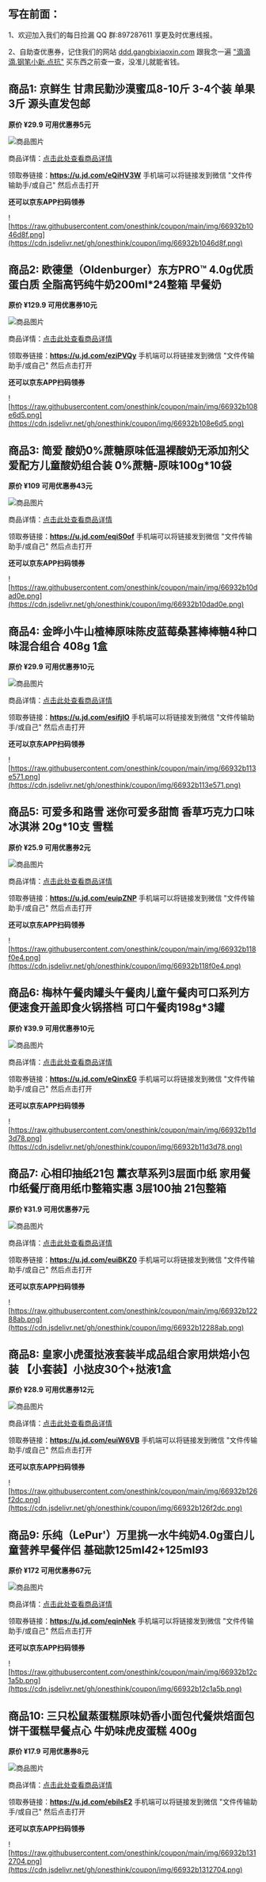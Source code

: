 ## 写在前面：

1、欢迎加入我们的每日捡漏 QQ 群:897287611 享更及时优惠线报。

2、自助查优惠券，记住我们的网站 [ddd.gangbixiaoxin.com](https://ddd.gangbixiaoxin.com) 跟我念一遍 ["滴滴滴.钢笔小新.点抗"](https://ddd.gangbixiaoxin.com) 买东西之前查一查，没准儿就能省钱。

## 商品1: 京鲜生 甘肃民勤沙漠蜜瓜8-10斤 3-4个装 单果3斤 源头直发包邮

**原价 ¥29.9 可用优惠券5元**

![商品图片](http://img14.360buyimg.com/n1/jfs/t1/229673/40/20575/105720/668769e3Ffdbd93ae/92a85c70923a6f06.jpg)

商品详情：[点击此处查看商品详情](https://union-click.jd.com/jdc?e=1003156031&amp;p=JF8BAZ4JK1olXDYCVV9cCU0eB2gJGFMlGVlaCgFtUQ5SQi0DBUVOBVlUAwoCFxBCHD1WR0VNGFJeSwcYVBYZQTVMFzpUXl13DVorVxYeRytAYBtvIFFgHAM9fCUVdwx4WiJTPVMFDB5afEhxBDIfW1dhJHZnIy06ST1-Zwh_aA5KJXNlLTwETklgS2dxeQFhGXJnLyw_CTdcdCcBcj9hDwR0Jlc_ahJ0QwxxQQhuPmVBICcpbj9keDB8QSxICH9DCjgWVTVzdB9BYyJhOHFLVAErYRlydxxdTGtTO1BaKxUJaSl-YWZWbVJhAlUDHxULBEcnAl8LGlsSVAAFUldYOHsXA19edVsUXAcHU1deD04nAl8IHVgUVQUDXV1bCEgWM28AHGvC8L7X3u-IgPLDneffovzA1LrWytZtOHsUM28JGlkVWQEDVl5tOEsUM2w4RTUUDgAKUVcNDSVKSzVPXhlPWmgLUV5bDkkQBl8KGloXXzYyZD8cCxBiWmt-RAYcGUJKLx4ndRx1SzJobzUXKWVyFScbaB4QWy8Pb1hzWlsyVG4)

领取券链接：**https://u.jd.com/eQiHV3W** 手机端可以将链接发到微信 "文件传输助手/或自己" 然后点击打开

**还可以京东APP扫码领券**

![https://raw.githubusercontent.com/onesthink/coupon/main/img/66932b1046d8f.png](https://cdn.jsdelivr.net/gh/onesthink/coupon/img/66932b1046d8f.png)

## 商品2: 欧德堡（Oldenburger）东方PRO™ 4.0g优质蛋白质 全脂高钙纯牛奶200ml*24整箱 早餐奶

**原价 ¥129.9 可用优惠券10元**

![商品图片](http://img14.360buyimg.com/n1/jfs/t1/180201/14/46458/158379/6674ea9dFed64ff59/2cab9be9d5a37242.jpg)

商品详情：[点击此处查看商品详情](https://union-click.jd.com/jdc?e=1003156031&amp;p=JF8BAakJK1olXwIDV1pZAEsRBF8IGloUWAQLVl9UDE8nRzBQRQQlBENHFRxWFlVMWzBeTA9KQl1XSwwDVFVPRjtUBAJQAVsMFgQZBDxjdRoOGiIdNGVSBBkeQAlgdy9_aBtJKmgAMy00fA0ffC0BHyZRCg4BLV5KSEdjeh9tbChiGHBrKDskezhUexpvaTlMXAR1NlYvahJFRxt9YCx3FGZJIxZUbC9kf21-eVJGP191CiovdChsYAxLbTJxDnFhNxwpUjxKVhZWQSwXBGFmVSUdcDJjYRtrcBxjNFRnID0mX3tiWg0AZg1sCGVdIgwBbCxvagkAQAtDUQoyVW5eCUsQCmkPHVIQbTYCVG4fZgtXA28MHl8UXwIKXG5cOEsRAG4AGFocXg8GV1ltCEMQM7ilo46f7NOK7YrDgJyupLqBp4-L1TYyZF1tCEoWAW8MHFoXXTYyVF1tC3tJbW5bHVgVWQEDOgMVUgxSRjAOdVIQXgELVVpdOEkWAm0KK2slKnJ0IVhccUN-YD9YXBhdH3F2FCkuSBdgbW1vaDJhGw59FldZdQ9AC2xxG2sVbQ)

领取券链接：**https://u.jd.com/eziPVQy** 手机端可以将链接发到微信 "文件传输助手/或自己" 然后点击打开

**还可以京东APP扫码领券**

![https://raw.githubusercontent.com/onesthink/coupon/main/img/66932b108e6d5.png](https://cdn.jsdelivr.net/gh/onesthink/coupon/img/66932b108e6d5.png)

## 商品3: 简爱 酸奶0%蔗糖原味低温裸酸奶无添加剂父爱配方儿童酸奶组合装 0%蔗糖-原味100g*10袋

**原价 ¥109 可用优惠券43元**

![商品图片](http://img14.360buyimg.com/n1/jfs/t1/221634/25/41790/70700/6653fc9dFe6cc7ac9/202f1cbbc8bb5061.jpg)

商品详情：[点击此处查看商品详情](https://union-click.jd.com/jdc?e=1003156031&amp;p=JF8BAdUJK1olXwIDV1paD0kTB18IGlsUWA4BVFxZC0geBV9MRANLAjZbERscSkAJHTRQRA1CCVkdDwtCWhVLHTdNTwcKBENeCVAfUg8bCjhwaF8TLll2PAcYWCIRRi8IUFlPW1J_OlwHVTRAfRANYQMUIGQFNApVQVxXDxtxazliLnFdIFwpaD90Vi1-cglNOWJ-Ej4VUhh1SilObxBmKmFYIBc9ekthYSZgWztdAHVgVTYbazJ3YRsJZAxhJGJRIBc6Tz8VfwxzfCcTOE5hIjkCViNFZRB4bFppSQV1IAY1bT9Oe2poRAF8Klx-UigkUhhgWm9Lb1lmJGVhAQAqajNHYA1rRyx8PWR2Ny0ef0l3W19rew1qK0ABHDw8bhZCYgdITwdBKF9EWFJtCXsUAm8PEl0SWw8HZG5dCHtWbW8JGlsSWAUCZF9tCE0UAmcLGlIXXAAEUW5dAEwn1MKwztGkiI67gMDV3_Kw1ua0z8WdbTYyV25dCUoVA2sPGlkVbTYCV25eOBV5AjwPHlIVXgNsCRYHTw5QVilmEl4WXAICVVZtCkoWAW04K2scCn5xUFguVz9_WipYcl1QHQZJVgRbXDZ5ATVVZAxrIgN4DF8gakx3V2dBK1sl)

领取券链接：**https://u.jd.com/eqiS0of** 手机端可以将链接发到微信 "文件传输助手/或自己" 然后点击打开

**还可以京东APP扫码领券**

![https://raw.githubusercontent.com/onesthink/coupon/main/img/66932b10dad0e.png](https://cdn.jsdelivr.net/gh/onesthink/coupon/img/66932b10dad0e.png)

## 商品4: 金晔小牛山楂棒原味陈皮蓝莓桑葚棒棒糖4种口味混合组合 408g 1盒

**原价 ¥29.9 可用优惠券10元**

![商品图片](http://img14.360buyimg.com/n1/jfs/t1/117669/40/34664/226882/645de1b6F33258fa1/77dd098ba6eb21f3.jpg)

商品详情：[点击此处查看商品详情](https://union-click.jd.com/jdc?e=1003156031&amp;p=JF8BAdsJK1olXwIDV1peDE8RA18IGloTWQICXFdVCk4VC19MRANLAjZbERscSkAJHTRQRA1CCVkdDwtCWhVLHTdNTwcKBENeCVAfUg8bcwRtcDpqAHRQKV8JDy1iajtfYyRiCnB-Olw7fA18eg0BEysRKmYCKDkVVVxXDxtxaz5hFHVBICcHWzJ0aC98RAFNOWJiEikvUi91Ag9ObS5lPmFbKBcqakpHYW54Wy9NB1VgHV8bawNrYBt8bAxhJGJRIAddSD8VYzxzfCcTOE5hIjkCViNFZRNrby99VHB7LD0pfCsQYG10cixPPQ9iVio5fBJRF2x_byl9PXJxMFcraitxeh1rXC98D297NxcffDJvZxRoD1lgSQR3ZAUdTAhgXREAeQhNJXpFIgcreCkffjkEF2sUbQUDVFlUDkwRCmo4K1sVbUdsVFxcC0gTM244G10WXA4BVVdfCk4eAV8IE1wliqu6gdTs3cOu1_GAzOKyiI--gMDVOHsnAF8IGloXXQIFVVxdOHsXAF8LKwV7XFUEV1peCkN5XidSXB5cC01sXVteC0weBG04GVoUXwQyZG4tYy58YhBVaQloXFIFMis0XBxvfBhfbSd7X2B2EjUkakIfc2t_e1tpOk5fZF5t)

领取券链接：**https://u.jd.com/esifjIO** 手机端可以将链接发到微信 "文件传输助手/或自己" 然后点击打开

**还可以京东APP扫码领券**

![https://raw.githubusercontent.com/onesthink/coupon/main/img/66932b113e571.png](https://cdn.jsdelivr.net/gh/onesthink/coupon/img/66932b113e571.png)

## 商品5: 可爱多和路雪 迷你可爱多甜筒 香草巧克力口味冰淇淋 20g*10支 雪糕

**原价 ¥25.9 可用优惠券2元**

![商品图片](http://img14.360buyimg.com/n1/jfs/t1/164966/5/29273/139626/6684bcdaF3d3bf28e/cb70b39f60ea81e9.jpg)

商品详情：[点击此处查看商品详情](https://union-click.jd.com/jdc?e=1003156031&amp;p=JF8BAaUJK1olXwIDVFlcCE8RA18MGVMcWgUDZBoCUBVIMzZNXhpXVhgcDwYCXhxDXHBTTkRHA1ocDBsJVFRORjNVFRlPGQoENV4JCylhemlxRgB9L20FCFkFcy9sUG9mGRxGOGdcMFkFfCB8BWtcZwxRSkYOIychWDJkfC18fyxzKQdAQF0qajJwfxZsXhlxP21hNwQDDi5ufBN8RixQP39lKClcTQthcQtYeAN2GnF7Bj4qUSBJd21sQzNKOXV1HyE2aC9_RQ1SbzliPnFdI1w5aD9OaC5wa08XKBIAIW4LYztndBdPGzhvPwVwVV9ZYBBXYBVoF1clXDYBVV5aAU0QBWYNK2sVXTZAOhgNVRYXAG0NGVsQbQcyVFheCUMUAmYKHlIXXzYCXFlt3-av1uW5ztOsiZiKg-f63cKr1_GAK2slXjYCVV9fCE8QAm0IK2sVXjYBZAAzCRgQBmYIGll7AE5YExsVUBl5CmoLGloSXQYyVl9cCkknM18OeltBXmR0LVgkVRB_cQQPR1xNJmJ5B14zCgxEZg5Wf1xNKW1pUloJdBxTM284)

领取券链接：**https://u.jd.com/euipZNP** 手机端可以将链接发到微信 "文件传输助手/或自己" 然后点击打开

**还可以京东APP扫码领券**

![https://raw.githubusercontent.com/onesthink/coupon/main/img/66932b118f0e4.png](https://cdn.jsdelivr.net/gh/onesthink/coupon/img/66932b118f0e4.png)

## 商品6: 梅林午餐肉罐头午餐肉儿童午餐肉可口系列方便速食开盖即食火锅搭档 可口午餐肉198g*3罐

**原价 ¥39.9 可用优惠券10元**

![商品图片](http://img14.360buyimg.com/n1/jfs/t1/166333/1/30396/156832/66864accFcbd544c2/acd32a07c3f64d39.jpg)

商品详情：[点击此处查看商品详情](https://union-click.jd.com/jdc?e=1003156031&amp;p=JF8BAd0JK1olXwIDV19eCE4SBF8IGlodVAEKU15aCk8RCl9MRANLAjZbERscSkAJHTRQRA1CCVkdDwtCWhVLHTdNTwcKBENeCVAfUg8bSDlfYAFyX1xgVj0HDxt8RmpKEi5INFV6OlwCVA9BcRBOUjgdHFYCNz0ealxXDxtxaz5sPgZcIic1aj9OaCx_RA1NOWJiEj4VUht1Sj1OeBBlNGFbIBc9ektuYSZwWzhnB2RgHTYbaElwcBZrZAxhJGJmIxcuSzxuawlzfCcTOE5hIjkCViNFZRB7eyhlVXFaPywpUS8DABhrcgF8Pl95ECgkUT1gSm9Ke1lPDWVLPFspVx1wdB1rXC9sOWN1HTUBfDJvYRRoD1lgSQR3ZDY6CQxNZjZ1eD1jGFllTjciQEkJah8EF2sUbQUDVFlUDkwRCmo4K1sVbUdsVF9cCE4TCms4GmsVWwUDXF1cAUkQBW4JK1sdWjbV-eaIgvrCi9bchdPC5KHX3eKJlsMnM18LK1sUXAQCUFlcCksnM28LK1glA2gDB1sKD0kSAQFVUwFSGE1KXTBUDUoRBmsPH2sXXAcAVm5tOABBVBRSfFlPPwRhDlkNYw4SQWZ9RjJGJWgACwIZXjloRSZrExpFXWVhFzxtCHs)

领取券链接：**https://u.jd.com/eQinxEG** 手机端可以将链接发到微信 "文件传输助手/或自己" 然后点击打开

**还可以京东APP扫码领券**

![https://raw.githubusercontent.com/onesthink/coupon/main/img/66932b11d3d78.png](https://cdn.jsdelivr.net/gh/onesthink/coupon/img/66932b11d3d78.png)

## 商品7: 心相印抽纸21包 薰衣草系列3层面巾纸 家用餐巾纸餐厅商用纸巾整箱实惠 3层100抽 21包整箱

**原价 ¥31.9 可用优惠券7元**

![商品图片](http://img14.360buyimg.com/n1/jfs/t1/181179/34/39102/155959/6530f623Fc3a2f131/c7463a8850be55c1.jpg)

商品详情：[点击此处查看商品详情](https://union-click.jd.com/jdc?e=1003156031&amp;p=JF8BAdMJK1olXwMEXV5aDUgRBF8IGlocVAYEVVxfC0MQBl9MRANLAjZbERscSkAJHTRQRA1CCVkdDwtCWhVLHTdNTwcKBENeCVAfUg8bVip0XQFLHl97Kw0VcRlnYhN7UyFiA1R9OlwFVjdSYypNSwRwWXgEMBZbblxXDxtxaz5sLgZFIwEtaDxeVjB_GTtNOWViEj0_Uih1Sm5ObwBlOWFbPBc-aktkYW5gWzh3B2RgHV8bfwNvZRhRbAxhJGJRIAcIVj9-Yz9zfCcTOE5hIjkCViNFZRNsezhlVGZwPD4-UT8fYxZgci92OkFiHDkuaChjBBhXYCJsPnldNychbD9lYDN_cidFKU8CFypfaBMncSZ8ZwlVBQdnPSwOVjF3cRRcb1JpGwoOZF9tC0oXBGYOHF0cWDYyVF5tSSUXAW4NGl4WVDYDZF5bC0ofAG4BGVIRWAUyVFZaOJy6u7qCqo6d5NKc3Inkr56ev7uWk2slbQUyVF9cCksTBG4KG2slXQUyV24DZkpEBW0JSAwUM1tKDhkZCB5NbWYNG1sRWQQBZFxcCUkVM184Th5pG1xcFwckdxhfej14eidmFXx1CgwiZklPXRNNex5QDVlnUCBbbAMRZV8IKw)

领取券链接：**https://u.jd.com/euiBKZ0** 手机端可以将链接发到微信 "文件传输助手/或自己" 然后点击打开

**还可以京东APP扫码领券**

![https://raw.githubusercontent.com/onesthink/coupon/main/img/66932b12288ab.png](https://cdn.jsdelivr.net/gh/onesthink/coupon/img/66932b12288ab.png)

## 商品8: 皇家小虎蛋挞液套装半成品组合家用烘焙小包装 【小套装】小挞皮30个+挞液1盒

**原价 ¥28.9 可用优惠券12元**

![商品图片](http://img14.360buyimg.com/n1/jfs/t1/237170/15/22859/2159149/668d1970F3b0d30a2/cdbab5ebed43aac3.jpg)

商品详情：[点击此处查看商品详情](https://union-click.jd.com/jdc?e=1003156031&amp;p=JF8BAdsJK1olXwIDV1paC04WBF8IGlsUVAQDVVdcDE8fAV9MRANLAjZbERscSkAJHTRQRA1CCVkdDwtCWhVLHTdNTwcKBENeCVAfUg8bejJffA9oLVVWHwg-DkxNSGgAeT5IWgJeOlw0egNKYztSZxwSCEZrAyNYYFxXDxtxazliLgZHIDctWzxkcCx-YidNOWVmEigvUiJ1Ag9OeBBlOmFbLBcpQEpzYSZ8WzhdAHRgVS4baBR_ahtsTgxhJGJRIC0qSDx-WQpzfCcTOE5hIjkCViNFZRNsb1p-HXJwLyk9ez8RYG18ci92OQ90PTo7axJkQxhxcCJsPk9HIzwhWzJlYCh8cj9xKXVXFSoCfBhsY3sKbk8XKDYGPSckEhZDBQxvYSUQKANKABkIADJnD2M4GmsWXAYFXVhaDkISM18IG2tUMwYDU19VDU8WM244G10WXA4BVVdYC0gQC18IE1wliqu6gdTs3cOu1_GAzOKyiI--gMDVOHsnAF8IGloXXQIFVVxdOHsXAF8LKwV7XFUHA1dVDRt5XidSXB8QVQBsXVtcDk0RAmg4GVoUXwQyZG4kVRxwVxJ4SA9eC2UEUwQWD0N1ZjIPHwd7X29wHAM9XBFrRGhdWzJCIANqZF5t)

领取券链接：**https://u.jd.com/euiW6VB** 手机端可以将链接发到微信 "文件传输助手/或自己" 然后点击打开

**还可以京东APP扫码领券**

![https://raw.githubusercontent.com/onesthink/coupon/main/img/66932b126f2dc.png](https://cdn.jsdelivr.net/gh/onesthink/coupon/img/66932b126f2dc.png)

## 商品9: 乐纯（LePur&#039;）万里挑一水牛纯奶4.0g蛋白儿童营养早餐伴侣 基础款125ml*4*2+125ml*9*3

**原价 ¥172 可用优惠券67元**

![商品图片](http://img14.360buyimg.com/n1/jfs/t1/248196/35/15011/240565/668fc998Fdf9fb9a7/639f04c2306ccad5.png)

商品详情：[点击此处查看商品详情](https://union-click.jd.com/jdc?e=1003156031&amp;p=JF8BAdsJK1olXwIDVl5ZCUoXAV8IGlodWwIKXVtaDUkQBV9MRANLAjZbERscSkAJHTRQRA1CCVkdDwtCWhVLHTdNTwcKBENeCVAfUg8bRhJyaC98H2VwBlg1fi1HCml_TyIUGEF1OlwEU0lqRwdJfwAcCQBBMj8edFxXDxtxaz5sPn1BIicLYT9OdCp_GQlNOWJiEj4VUiJ1Sm5OeC5lDWFbEhcpQEp1YSZoWyx3AHVgHS4baBNrUxtSeAxhJGJRLS0-SDx-Yw1zfCcTOE5hIjkCViNFZRNbbAFHW3FdIDkqUiBLYzBgcixMOkF0JiI4fz98Xw9Xfwh1LmYENyclbStPYCh8Yj9zKnVLCCo0fCtsY3sKbk8XKDZwUQQUAVVPfw9xUw9GAHZcPyMWbEpBD2M4GmsWXAYFXVhaDkISM18IG2tUMwYDV1hUCUsRM244G10WXA4BVVdYDEoSAV8IE1wliqu6gdTs3cOu1_GAzOKyiI--gMDVOHsnAF8IGloXXQIFVVxdOHsXAF8LKwV7XFUKVFheDkJ5XidSXB8SCQ9sXVtdD00TBWY4GVoUXwQyZG4YdTFkdwZKeClHW250Mg5UDjxDem5NXCx7X19ZViMZYApzWGZcHRhzPEV-ZF5t)

领取券链接：**https://u.jd.com/eqinNek** 手机端可以将链接发到微信 "文件传输助手/或自己" 然后点击打开

**还可以京东APP扫码领券**

![https://raw.githubusercontent.com/onesthink/coupon/main/img/66932b12c1a5b.png](https://cdn.jsdelivr.net/gh/onesthink/coupon/img/66932b12c1a5b.png)

## 商品10: 三只松鼠蒸蛋糕原味奶香小面包代餐烘焙面包饼干蛋糕早餐点心 牛奶味虎皮蛋糕 400g

**原价 ¥17.9 可用优惠券8元**

![商品图片](http://img14.360buyimg.com/n1/jfs/t1/236813/26/21599/157893/668c9065F4c8d5fc9/bb401d5b133fe7bc.jpg)

商品详情：[点击此处查看商品详情](https://union-click.jd.com/jdc?e=1003156031&amp;p=JF8BAdgJK1olXwIDV19bAUsXAF8IGlsUVQcBV19VC08WB19MRANLAjZbERscSkAJHTRQRA1CCVkdDwtCWhVLHTdNTwcKBENeCVAfUg8baDpzYzMXAVFXMVwnbRVUdBJ-E1tJCGNXOlwidEtCSh1yGCIQHmF5EiwiclxXDxtxazliLk9GIFwlbTJ0Vix8cj9NOWVQEikVVTl1ShNObz5lPmFbNBcqakpHYW5aWy9dB2RgVT4bfzJwcBtrfAxhJGJRIBcUTz9IYwZzfCcTOE5hIjkCViNFZRB_ewJyHmZ7KDwqUUtVdDBScixPKkFiLSkvfwIWBgxAZwhhKWVeIFwmeyt1YCh8Yj98KU9lFCkCXilsY3sKbk8XKDZELRU5YBlVZQ1jYVNiCHR5UVk2QylRD2M4GmsWXAYFXVhaDkISM18IG2tUMwQDXVhdOEonA2kLGlMWXA8HUl1VCHsXC2g4zPatiIyzgdbk3NWf1NavztKpiZiKZG5tC3sXAm4KG18SXAQCZG5dC3sUMzFmGggTXwdRA10zVQNNRCsBHg17VAMCVFheDEMnAW4JGVklbTZpASUlYElLVDptGSFwA0V1KShVCBdCZjpmGSRpXVNLJiRecU5UZBROaSRvbQYy)

领取券链接：**https://u.jd.com/ebilsE2** 手机端可以将链接发到微信 "文件传输助手/或自己" 然后点击打开

**还可以京东APP扫码领券**

![https://raw.githubusercontent.com/onesthink/coupon/main/img/66932b1312704.png](https://cdn.jsdelivr.net/gh/onesthink/coupon/img/66932b1312704.png)


